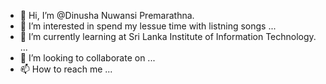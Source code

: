- 👋 Hi, I’m @Dinusha Nuwansi Premarathna.
- 👀 I’m interested in spend my lessue time with listning songs ...
- 🌱 I’m currently learning at Sri Lanka Institute of Information Technology. ...
- 💞️ I’m looking to collaborate on ...
- 📫 How to reach me ...

<!---
HS21928574/HS21928574 is a ✨ special ✨ repository because its `README.md` (this file) appears on your GitHub profile.
You can click the Preview link to take a look at your changes.
--->
